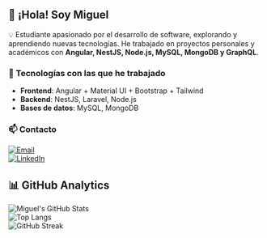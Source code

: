 ## 👋 ¡Hola! Soy Miguel  

💡 Estudiante apasionado por el desarrollo de software, explorando y aprendiendo nuevas tecnologías. He trabajado en proyectos personales y académicos con **Angular, NestJS, Node.js, MySQL, MongoDB y GraphQL**.  

### 🚀 Tecnologías con las que he trabajado  
- **Frontend**: Angular + Material UI + Bootstrap + Tailwind 
- **Backend**: NestJS, Laravel, Node.js 
- **Bases de datos**: MySQL, MongoDB  

### 📫 Contacto
[![Email](https://img.shields.io/badge/Email-D14836?style=for-the-badge&logo=gmail&logoColor=white)](mailto:miguellefer@gmail.com)  
[![LinkedIn](https://img.shields.io/badge/LinkedIn-0077B5?style=for-the-badge&logo=linkedin&logoColor=white)](https://www.linkedin.com/in/miguel-le%C3%B3n-fern%C3%A1ndez-270123270/)  

## 📊 GitHub Analytics
![Miguel's GitHub Stats](https://github-readme-stats.vercel.app/api?username=miguellefer&show_icons=true&theme=radical)  
![Top Langs](https://github-readme-stats.vercel.app/api/top-langs/?username=miguellefer&layout=compact&theme=radical)  
![GitHub Streak](https://github-readme-streak-stats.herokuapp.com/?user=miguellefer&theme=radical)  
